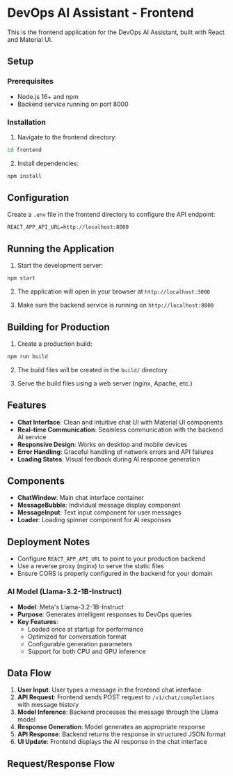 # DevOps AI Assistant - Frontend

This is the frontend application for the DevOps AI Assistant, built with React and Material UI.

## Setup

### Prerequisites
- Node.js 16+ and npm
- Backend service running on port 8000

### Installation

1. Navigate to the frontend directory:
```bash
cd frontend
```

2. Install dependencies:
```bash
npm install
```

## Configuration

Create a `.env` file in the frontend directory to configure the API endpoint:

```env
REACT_APP_API_URL=http://localhost:8000
```

## Running the Application

1. Start the development server:
```bash
npm start
```

2. The application will open in your browser at `http://localhost:3000`

3. Make sure the backend service is running on `http://localhost:8000`

## Building for Production

1. Create a production build:
```bash
npm run build
```

2. The build files will be created in the `build/` directory

3. Serve the build files using a web server (nginx, Apache, etc.)

## Features

- **Chat Interface**: Clean and intuitive chat UI with Material UI components
- **Real-time Communication**: Seamless communication with the backend AI service
- **Responsive Design**: Works on desktop and mobile devices
- **Error Handling**: Graceful handling of network errors and API failures
- **Loading States**: Visual feedback during AI response generation

## Components

- **ChatWindow**: Main chat interface container
- **MessageBubble**: Individual message display component
- **MessageInput**: Text input component for user messages
- **Loader**: Loading spinner component for AI responses

## Deployment Notes

- Configure `REACT_APP_API_URL` to point to your production backend
- Use a reverse proxy (nginx) to serve the static files
- Ensure CORS is properly configured in the backend for your domain

### AI Model (Llama-3.2-1B-Instruct)
- **Model**: Meta's Llama-3.2-1B-Instruct
- **Purpose**: Generates intelligent responses to DevOps queries
- **Key Features**:
  - Loaded once at startup for performance
  - Optimized for conversation format
  - Configurable generation parameters
  - Support for both CPU and GPU inference

## Data Flow

1. **User Input**: User types a message in the frontend chat interface
2. **API Request**: Frontend sends POST request to `/v1/chat/completions` with message history
3. **Model Inference**: Backend processes the message through the Llama model
4. **Response Generation**: Model generates an appropriate response
5. **API Response**: Backend returns the response in structured JSON format
6. **UI Update**: Frontend displays the AI response in the chat interface

## Request/Response Flow 